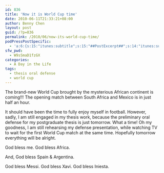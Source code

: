 ```yaml
---
id: 836
title: 'Now it is World Cup time'
date: 2010-06-11T21:33:21+08:00
author: Benny Chen
layout: post
guid: /?p=836
permalink: /2010/06/now-its-world-cup-time/
podPressPostSpecific:
  - 'a:6:{s:15:"itunes:subtitle";s:15:"##PostExcerpt##";s:14:"itunes:summary";s:15:"##PostExcerpt##";s:15:"itunes:keywords";s:17:"##WordPressCats##";s:13:"itunes:author";s:10:"##Global##";s:15:"itunes:explicit";s:7:"Default";s:12:"itunes:block";s:7:"Default";}'
sfw_pwd:
  - W9sSmaD1fzGX
categories:
  - A Day in the Life
tags:
  - thesis oral defense
  - world cup
---
```

The brand-new World Cup brought by the mysterious African continent is coming!!! The opening match between South Africa and Mexico is in just half an hour.

It should have been the time to fully enjoy myself in football. However, sadly, I am still engaged in my thesis work, because the preliminary oral defense for my postgraduate thesis is just tomorrow. What a time! Oh my goodness, I am still rehearsing my defense presentation, while watching TV to wait for the first World Cup match at the same time. Hopefully tomorrow everything will be alright.

God bless me. God bless Africa.
  
And, God bless Spain & Argentina.
  
God bless Messi. God bless Xavi. God bless Iniesta.